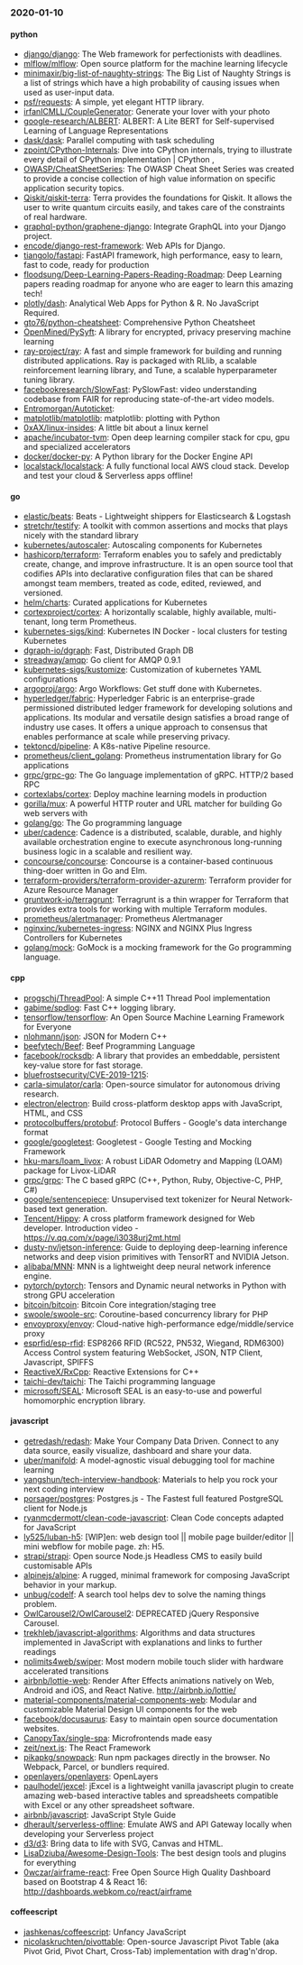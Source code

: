 ### 2020-01-10

#### python
* [django/django](https://github.com/django/django): The Web framework for perfectionists with deadlines.
* [mlflow/mlflow](https://github.com/mlflow/mlflow): Open source platform for the machine learning lifecycle
* [minimaxir/big-list-of-naughty-strings](https://github.com/minimaxir/big-list-of-naughty-strings): The Big List of Naughty Strings is a list of strings which have a high probability of causing issues when used as user-input data.
* [psf/requests](https://github.com/psf/requests): A simple, yet elegant HTTP library.
* [irfanICMLL/CoupleGenerator](https://github.com/irfanICMLL/CoupleGenerator): Generate your lover with your photo
* [google-research/ALBERT](https://github.com/google-research/ALBERT): ALBERT: A Lite BERT for Self-supervised Learning of Language Representations
* [dask/dask](https://github.com/dask/dask): Parallel computing with task scheduling
* [zpoint/CPython-Internals](https://github.com/zpoint/CPython-Internals): Dive into CPython internals, trying to illustrate every detail of CPython implementation | CPython , 
* [OWASP/CheatSheetSeries](https://github.com/OWASP/CheatSheetSeries): The OWASP Cheat Sheet Series was created to provide a concise collection of high value information on specific application security topics.
* [Qiskit/qiskit-terra](https://github.com/Qiskit/qiskit-terra): Terra provides the foundations for Qiskit. It allows the user to write quantum circuits easily, and takes care of the constraints of real hardware.
* [graphql-python/graphene-django](https://github.com/graphql-python/graphene-django): Integrate GraphQL into your Django project.
* [encode/django-rest-framework](https://github.com/encode/django-rest-framework): Web APIs for Django. 
* [tiangolo/fastapi](https://github.com/tiangolo/fastapi): FastAPI framework, high performance, easy to learn, fast to code, ready for production
* [floodsung/Deep-Learning-Papers-Reading-Roadmap](https://github.com/floodsung/Deep-Learning-Papers-Reading-Roadmap): Deep Learning papers reading roadmap for anyone who are eager to learn this amazing tech!
* [plotly/dash](https://github.com/plotly/dash): Analytical Web Apps for Python & R. No JavaScript Required.
* [gto76/python-cheatsheet](https://github.com/gto76/python-cheatsheet): Comprehensive Python Cheatsheet
* [OpenMined/PySyft](https://github.com/OpenMined/PySyft): A library for encrypted, privacy preserving machine learning
* [ray-project/ray](https://github.com/ray-project/ray): A fast and simple framework for building and running distributed applications. Ray is packaged with RLlib, a scalable reinforcement learning library, and Tune, a scalable hyperparameter tuning library.
* [facebookresearch/SlowFast](https://github.com/facebookresearch/SlowFast): PySlowFast: video understanding codebase from FAIR for reproducing state-of-the-art video models.
* [Entromorgan/Autoticket](https://github.com/Entromorgan/Autoticket): 
* [matplotlib/matplotlib](https://github.com/matplotlib/matplotlib): matplotlib: plotting with Python
* [0xAX/linux-insides](https://github.com/0xAX/linux-insides): A little bit about a linux kernel
* [apache/incubator-tvm](https://github.com/apache/incubator-tvm): Open deep learning compiler stack for cpu, gpu and specialized accelerators
* [docker/docker-py](https://github.com/docker/docker-py): A Python library for the Docker Engine API
* [localstack/localstack](https://github.com/localstack/localstack):  A fully functional local AWS cloud stack. Develop and test your cloud & Serverless apps offline!

#### go
* [elastic/beats](https://github.com/elastic/beats):  Beats - Lightweight shippers for Elasticsearch & Logstash
* [stretchr/testify](https://github.com/stretchr/testify): A toolkit with common assertions and mocks that plays nicely with the standard library
* [kubernetes/autoscaler](https://github.com/kubernetes/autoscaler): Autoscaling components for Kubernetes
* [hashicorp/terraform](https://github.com/hashicorp/terraform): Terraform enables you to safely and predictably create, change, and improve infrastructure. It is an open source tool that codifies APIs into declarative configuration files that can be shared amongst team members, treated as code, edited, reviewed, and versioned.
* [helm/charts](https://github.com/helm/charts): Curated applications for Kubernetes
* [cortexproject/cortex](https://github.com/cortexproject/cortex): A horizontally scalable, highly available, multi-tenant, long term Prometheus.
* [kubernetes-sigs/kind](https://github.com/kubernetes-sigs/kind): Kubernetes IN Docker - local clusters for testing Kubernetes
* [dgraph-io/dgraph](https://github.com/dgraph-io/dgraph): Fast, Distributed Graph DB
* [streadway/amqp](https://github.com/streadway/amqp): Go client for AMQP 0.9.1
* [kubernetes-sigs/kustomize](https://github.com/kubernetes-sigs/kustomize): Customization of kubernetes YAML configurations
* [argoproj/argo](https://github.com/argoproj/argo): Argo Workflows: Get stuff done with Kubernetes.
* [hyperledger/fabric](https://github.com/hyperledger/fabric): Hyperledger Fabric is an enterprise-grade permissioned distributed ledger framework for developing solutions and applications. Its modular and versatile design satisfies a broad range of industry use cases. It offers a unique approach to consensus that enables performance at scale while preserving privacy.
* [tektoncd/pipeline](https://github.com/tektoncd/pipeline): A K8s-native Pipeline resource.
* [prometheus/client_golang](https://github.com/prometheus/client_golang): Prometheus instrumentation library for Go applications
* [grpc/grpc-go](https://github.com/grpc/grpc-go): The Go language implementation of gRPC. HTTP/2 based RPC
* [cortexlabs/cortex](https://github.com/cortexlabs/cortex): Deploy machine learning models in production
* [gorilla/mux](https://github.com/gorilla/mux): A powerful HTTP router and URL matcher for building Go web servers with 
* [golang/go](https://github.com/golang/go): The Go programming language
* [uber/cadence](https://github.com/uber/cadence): Cadence is a distributed, scalable, durable, and highly available orchestration engine to execute asynchronous long-running business logic in a scalable and resilient way.
* [concourse/concourse](https://github.com/concourse/concourse): Concourse is a container-based continuous thing-doer written in Go and Elm.
* [terraform-providers/terraform-provider-azurerm](https://github.com/terraform-providers/terraform-provider-azurerm): Terraform provider for Azure Resource Manager
* [gruntwork-io/terragrunt](https://github.com/gruntwork-io/terragrunt): Terragrunt is a thin wrapper for Terraform that provides extra tools for working with multiple Terraform modules.
* [prometheus/alertmanager](https://github.com/prometheus/alertmanager): Prometheus Alertmanager
* [nginxinc/kubernetes-ingress](https://github.com/nginxinc/kubernetes-ingress): NGINX and NGINX Plus Ingress Controllers for Kubernetes
* [golang/mock](https://github.com/golang/mock): GoMock is a mocking framework for the Go programming language.

#### cpp
* [progschj/ThreadPool](https://github.com/progschj/ThreadPool): A simple C++11 Thread Pool implementation
* [gabime/spdlog](https://github.com/gabime/spdlog): Fast C++ logging library.
* [tensorflow/tensorflow](https://github.com/tensorflow/tensorflow): An Open Source Machine Learning Framework for Everyone
* [nlohmann/json](https://github.com/nlohmann/json): JSON for Modern C++
* [beefytech/Beef](https://github.com/beefytech/Beef): Beef Programming Language
* [facebook/rocksdb](https://github.com/facebook/rocksdb): A library that provides an embeddable, persistent key-value store for fast storage.
* [bluefrostsecurity/CVE-2019-1215](https://github.com/bluefrostsecurity/CVE-2019-1215): 
* [carla-simulator/carla](https://github.com/carla-simulator/carla): Open-source simulator for autonomous driving research.
* [electron/electron](https://github.com/electron/electron): Build cross-platform desktop apps with JavaScript, HTML, and CSS
* [protocolbuffers/protobuf](https://github.com/protocolbuffers/protobuf): Protocol Buffers - Google's data interchange format
* [google/googletest](https://github.com/google/googletest): Googletest - Google Testing and Mocking Framework
* [hku-mars/loam_livox](https://github.com/hku-mars/loam_livox): A robust LiDAR Odometry and Mapping (LOAM) package for Livox-LiDAR
* [grpc/grpc](https://github.com/grpc/grpc): The C based gRPC (C++, Python, Ruby, Objective-C, PHP, C#)
* [google/sentencepiece](https://github.com/google/sentencepiece): Unsupervised text tokenizer for Neural Network-based text generation.
* [Tencent/Hippy](https://github.com/Tencent/Hippy): A cross platform framework designed for Web developer. Introduction video - https://v.qq.com/x/page/i3038urj2mt.html
* [dusty-nv/jetson-inference](https://github.com/dusty-nv/jetson-inference): Guide to deploying deep-learning inference networks and deep vision primitives with TensorRT and NVIDIA Jetson.
* [alibaba/MNN](https://github.com/alibaba/MNN): MNN is a lightweight deep neural network inference engine.
* [pytorch/pytorch](https://github.com/pytorch/pytorch): Tensors and Dynamic neural networks in Python with strong GPU acceleration
* [bitcoin/bitcoin](https://github.com/bitcoin/bitcoin): Bitcoin Core integration/staging tree
* [swoole/swoole-src](https://github.com/swoole/swoole-src):  Coroutine-based concurrency library for PHP
* [envoyproxy/envoy](https://github.com/envoyproxy/envoy): Cloud-native high-performance edge/middle/service proxy
* [esprfid/esp-rfid](https://github.com/esprfid/esp-rfid): ESP8266 RFID (RC522, PN532, Wiegand, RDM6300) Access Control system featuring WebSocket, JSON, NTP Client, Javascript, SPIFFS
* [ReactiveX/RxCpp](https://github.com/ReactiveX/RxCpp): Reactive Extensions for C++
* [taichi-dev/taichi](https://github.com/taichi-dev/taichi): The Taichi programming language
* [microsoft/SEAL](https://github.com/microsoft/SEAL): Microsoft SEAL is an easy-to-use and powerful homomorphic encryption library.

#### javascript
* [getredash/redash](https://github.com/getredash/redash): Make Your Company Data Driven. Connect to any data source, easily visualize, dashboard and share your data.
* [uber/manifold](https://github.com/uber/manifold): A model-agnostic visual debugging tool for machine learning
* [yangshun/tech-interview-handbook](https://github.com/yangshun/tech-interview-handbook):  Materials to help you rock your next coding interview
* [porsager/postgres](https://github.com/porsager/postgres): Postgres.js - The Fastest full featured PostgreSQL client for Node.js
* [ryanmcdermott/clean-code-javascript](https://github.com/ryanmcdermott/clean-code-javascript):  Clean Code concepts adapted for JavaScript
* [ly525/luban-h5](https://github.com/ly525/luban-h5): [WIP]en: web design tool || mobile page builder/editor || mini webflow for mobile page. zh: H5.
* [strapi/strapi](https://github.com/strapi/strapi):  Open source Node.js Headless CMS to easily build customisable APIs
* [alpinejs/alpine](https://github.com/alpinejs/alpine): A rugged, minimal framework for composing JavaScript behavior in your markup.
* [unbug/codelf](https://github.com/unbug/codelf): A search tool helps dev to solve the naming things problem.
* [OwlCarousel2/OwlCarousel2](https://github.com/OwlCarousel2/OwlCarousel2): DEPRECATED jQuery Responsive Carousel.
* [trekhleb/javascript-algorithms](https://github.com/trekhleb/javascript-algorithms):  Algorithms and data structures implemented in JavaScript with explanations and links to further readings
* [nolimits4web/swiper](https://github.com/nolimits4web/swiper): Most modern mobile touch slider with hardware accelerated transitions
* [airbnb/lottie-web](https://github.com/airbnb/lottie-web): Render After Effects animations natively on Web, Android and iOS, and React Native. http://airbnb.io/lottie/
* [material-components/material-components-web](https://github.com/material-components/material-components-web): Modular and customizable Material Design UI components for the web
* [facebook/docusaurus](https://github.com/facebook/docusaurus): Easy to maintain open source documentation websites.
* [CanopyTax/single-spa](https://github.com/CanopyTax/single-spa): Microfrontends made easy
* [zeit/next.js](https://github.com/zeit/next.js): The React Framework
* [pikapkg/snowpack](https://github.com/pikapkg/snowpack):  Run npm packages directly in the browser. No Webpack, Parcel, or bundlers required.
* [openlayers/openlayers](https://github.com/openlayers/openlayers): OpenLayers
* [paulhodel/jexcel](https://github.com/paulhodel/jexcel): jExcel is a lightweight vanilla javascript plugin to create amazing web-based interactive tables and spreadsheets compatible with Excel or any other spreadsheet software.
* [airbnb/javascript](https://github.com/airbnb/javascript): JavaScript Style Guide
* [dherault/serverless-offline](https://github.com/dherault/serverless-offline): Emulate AWS  and API Gateway locally when developing your Serverless project
* [d3/d3](https://github.com/d3/d3): Bring data to life with SVG, Canvas and HTML. 
* [LisaDziuba/Awesome-Design-Tools](https://github.com/LisaDziuba/Awesome-Design-Tools): The best design tools and plugins for everything 
* [0wczar/airframe-react](https://github.com/0wczar/airframe-react): Free Open Source High Quality Dashboard based on Bootstrap 4 & React 16: http://dashboards.webkom.co/react/airframe

#### coffeescript
* [jashkenas/coffeescript](https://github.com/jashkenas/coffeescript): Unfancy JavaScript
* [nicolaskruchten/pivottable](https://github.com/nicolaskruchten/pivottable): Open-source Javascript Pivot Table (aka Pivot Grid, Pivot Chart, Cross-Tab) implementation with drag'n'drop.
